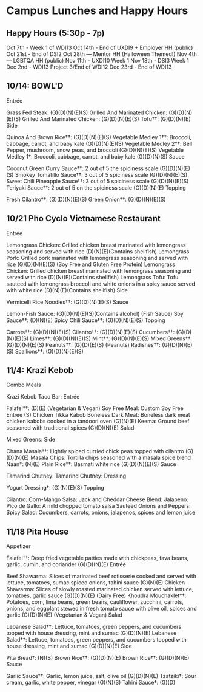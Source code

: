 # Campus Lunches and Happy Hours

## Happy Hours (5:30p - 7p)

Oct 7th - Week 1 of WDI13
Oct 14th - End of UXDI9 + Employer HH (public)
Oct 21st - End of DSI2
Oct 28th — Mentor HH (Halloween Themed!)
Nov 4th — LGBTQA HH (public)
Nov 11th - UXDI10 Week 1
Nov 18th - DSI3 Week 1
Dec 2nd - WDI13 Project 3/End of WDI12
Dec 23rd - End of WDI13

## 10/14: BOWL'D
Entrée

Grass Fed Steak: (G)(D)(N)(E)(S)
Grilled And Marinated Chicken: (G)(D)(N)(E)(S)
Grilled And Marinated Chicken: (G)(D)(N)(E)(S)
Tofu††: (G)(D)(N)(E)
Side

Quinoa And Brown Rice††: (G)(D)(N)(E)(S)
Vegetable Medley 1††: Broccoli, cabbage, carrot, and baby kale (G)(D)(N)(E)(S)
Vegetable Medley 2††: Bell Pepper, mushroom, snow peas, and broccoli (G)(D)(N)(E)(S)
Vegetable Medley 1†: Broccoli, cabbage, carrot, and baby kale (G)(D)(N)(S)
Sauce

Coconut Green Curry Sauce††: 2 out of 5 the spiciness scale (G)(D)(N)(E)(S)
Smokey Tomatillo Sauce††: 3 out of 5 spiciness scale (G)(D)(N)(E)(S)
Sweet Chili Pineapple Sauce††: 3 out of 5 spiciness scale (G)(D)(N)(E)(S)
Teriyaki Sauce††: 2 out of 5 on the spiciness scale (G)(D)(N)(E)
Topping

Fresh Cilantro††: (G)(D)(N)(E)(S)
Green Onion††: (G)(D)(N)(E)(S)

## 10/21 Pho Cyclo Vietnamese Restaurant
Entrée

Lemongrass Chicken: Grilled chicken breast marinated with lemongrass seasoning and served with rice (D)(N)(E)(Contains shellfish)
Lemongrass Pork: Grilled pork marinated with lemongrass seasoning and served with rice (G)(D)(N)(E)(S) (Soy Free and Gluten Free Protein)
Lemongrass Chicken: Grilled chicken breast marinated with lemongrass seasoning and served with rice (D)(N)(E)(Contains shellfish)
Lemongrass Tofu: Tofu sauteed with lemongrass broccoli and white onions in a spicy sauce served with white rice (D)(N)(E)(Contains shellfish)
Side

Vermicelli Rice Noodles††: (G)(D)(N)(E)(S)
Sauce

Lemon-Fish Sauce: (G)(D)(N)(E)(S)(Contains alcohol) (Fish Sauce)
Soy Sauce††: (D)(N)(E)
Spicy Chili Sauce††: (G)(D)(N)(E)(S)
Topping

Carrots††: (G)(D)(N)(E)(S)
Cilantro††: (G)(D)(N)(E)(S)
Cucumbers††: (G)(D)(N)(E)(S)
Limes††: (G)(D)(N)(E)(S)
Mint††: (G)(D)(N)(E)(S)
Mixed Greens††: (G)(D)(N)(E)(S)
Peanuts††: (G)(D)(E)(S) (Peanuts)
Radishes††: (G)(D)(N)(E)(S)
Scallions††: (G)(D)(N)(E)(S)


## 11/4: Krazi Kebob
Combo Meals

Krazi Kebob Taco Bar:
Entrée

Falafel††: (D)(E) (Vegetarian & Vegan)
Soy Free Meal: Custom Soy Free Entrée (S)
Chicken Tikka Kabob Boneless Dark Meat: Boneless dark meat chicken kabobs cooked in a tandoori oven (G)(N)(E)
Keema: Ground beef seasoned with traditional spices (G)(D)(N)(E)
Salad

Mixed Greens:
Side

Chana Masala††: Lightly spiced curried chick peas topped with cilantro (G)(D)(N)(E)
Masala Chips: Tortilla chips seasoned with a masala spice blend
Naan†: (N)(E)
Plain Rice††: Basmati white rice (G)(D)(N)(E)(S)
Sauce

Tamarind Chutney:
Tamarind Chutney:
Dressing

Yogurt Dressing†: (G)(N)(E)(S)
Topping

Cilantro:
Corn-Mango Salsa:
Jack and Cheddar Cheese Blend:
Jalapeno:
Pico de Gallo: A mild chopped tomato salsa
Sauteed Onions and Peppers:
Spicy Salad: Cucumbers, carrots, onions, jalapenos, spices and lemon juice

## 11/18 Pita House
Appetizer

Falafel††: Deep fried vegetable patties made with chickpeas, fava beans, garlic, cumin, and coriander (G)(D)(N)(E)
Entrée

Beef Shawarma: Slices of marinated beef rotisserie cooked and served with lettuce, tomatoes, sumac spiced onions, tahini sauce (G)(N)(E)
Chicken Shawarma: Slices of slowly roasted marinated chicken served with lettuce, tomatoes, garlic sauce (G)(D)(N)(E) (Dairy Free)
Khoudra Mouchaklet††: Potatoes, corn, lima beans, green beans, cauliflower, zucchini, carrots, onions, and eggplant stewed in fresh tomato sauce with olive oil, spices and garlic (G)(D)(N)(E) (Vegetarian & Vegan)
Salad

Lebanese Salad††: Lettuce, tomatoes, green peppers, and cucumbers topped with house dressing, mint and sumac (G)(D)(N)(E)
Lebanese Salad††: Lettuce, tomatoes, green peppers, and cucumbers topped with house dressing, mint and sumac (G)(D)(N)(E)
Side

Pita Bread†: (N)(S)
Brown Rice††: (G)(D)(N)(E)
Brown Rice††: (G)(D)(N)(E)
Sauce

Garlic Sauce††: Garlic, lemon juice, salt, olive oil (G)(D)(N)(E)
Tzatziki†: Sour cream, garlic, white pepper, vinegar (G)(N)(S)
Tahini Sauce†: (G)(D)
